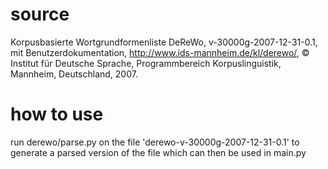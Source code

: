 # source

Korpusbasierte Wortgrundformenliste DeReWo, v-30000g-2007-12-31-0.1, mit Benutzerdokumentation,
http://www.ids-mannheim.de/kl/derewo/,
© Institut für Deutsche Sprache, Programmbereich Korpuslinguistik, Mannheim, Deutschland, 2007.

# how to use

run derewo/parse.py on the file 'derewo-v-30000g-2007-12-31-0.1' to generate a parsed version of the file which can then be used in main.py
